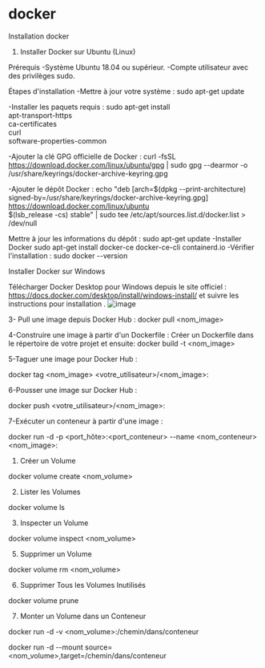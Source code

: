 # docker
Installation docker

1. Installer Docker sur Ubuntu (Linux)

Prérequis
-Système Ubuntu 18.04 ou supérieur.
-Compte utilisateur avec des privilèges sudo.

Étapes d'installation
  -Mettre à jour votre système :
  sudo apt-get update

 -Installer les paquets requis :
  sudo apt-get install \
  apt-transport-https \
  ca-certificates \
  curl \
  software-properties-common

 -Ajouter la clé GPG officielle de Docker :
  curl -fsSL https://download.docker.com/linux/ubuntu/gpg | sudo gpg --dearmor -o /usr/share/keyrings/docker-archive-keyring.gpg

  -Ajouter le dépôt Docker :
   echo \"deb [arch=$(dpkg --print-architecture) signed-by=/usr/share/keyrings/docker-archive-keyring.gpg] https://download.docker.com/linux/ubuntu \
  $(lsb_release -cs) stable" | sudo tee /etc/apt/sources.list.d/docker.list > /dev/null

Mettre à jour les informations du dépôt :
  sudo apt-get update
-Installer Docker 
sudo apt-get install docker-ce docker-ce-cli containerd.io
-Vérifier l'installation :
  sudo docker --version

 Installer Docker sur Windows  

 Télécharger Docker Desktop pour Windows depuis le site officiel :
   https://docs.docker.com/desktop/install/windows-install/
et suivre les instructions pour installation .
![image](https://github.com/user-attachments/assets/8ebe34a6-a337-4ccf-b5ef-6ee36cc8f2aa)


3- Pull une image depuis Docker Hub :
  docker pull <nom_image>

4-Construire une image à partir d'un Dockerfile :
Créer un Dockerfile dans le répertoire de votre projet et ensuite:
  docker build -t <nom_image> 
                  
5-Taguer une image pour Docker Hub :

docker tag <nom_image> <votre_utilisateur>/<nom_image>:<tag>

6-Pousser une image sur Docker Hub :

  docker push <votre_utilisateur>/<nom_image>:<tag>
  
7-Exécuter un conteneur à partir d'une image :

 docker run -d -p <port_hôte>:<port_conteneur> --name <nom_conteneur> <nom_image>:<tag>

1. Créer un Volume
   
docker volume create <nom_volume>

2. Lister les Volumes

docker volume ls

3. Inspecter un Volume

docker volume inspect <nom_volume>

5. Supprimer un Volume

docker volume rm <nom_volume>

6. Supprimer Tous les Volumes Inutilisés

docker volume prune

7. Monter un Volume dans un Conteneur

docker run -d -v <nom_volume>:/chemin/dans/conteneur <image>

docker run -d --mount source=<nom_volume>,target=/chemin/dans/conteneur <image>
